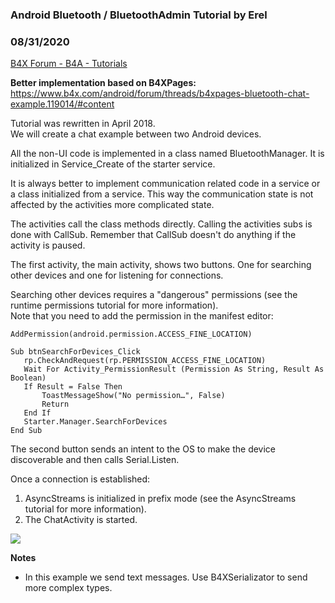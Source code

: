 ### Android Bluetooth / BluetoothAdmin Tutorial by Erel
### 08/31/2020
[B4X Forum - B4A - Tutorials](https://www.b4x.com/android/forum/threads/14768/)

**Better implementation based on B4XPages:** <https://www.b4x.com/android/forum/threads/b4xpages-bluetooth-chat-example.119014/#content>  
  
Tutorial was rewritten in April 2018.  
We will create a chat example between two Android devices.  
  
All the non-UI code is implemented in a class named BluetoothManager. It is initialized in Service\_Create of the starter service.  
  
It is always better to implement communication related code in a service or a class initialized from a service. This way the communication state is not affected by the activities more complicated state.  
  
The activities call the class methods directly. Calling the activities subs is done with CallSub. Remember that CallSub doesn't do anything if the activity is paused.  
  
The first activity, the main activity, shows two buttons. One for searching other devices and one for listening for connections.  
  
Searching other devices requires a "dangerous" permissions (see the runtime permissions tutorial for more information).  
Note that you need to add the permission in the manifest editor:   

```B4X
AddPermission(android.permission.ACCESS_FINE_LOCATION)
```

  
  

```B4X
Sub btnSearchForDevices_Click  
   rp.CheckAndRequest(rp.PERMISSION_ACCESS_FINE_LOCATION)  
   Wait For Activity_PermissionResult (Permission As String, Result As Boolean)  
   If Result = False Then  
       ToastMessageShow("No permission…", False)  
       Return  
   End If  
   Starter.Manager.SearchForDevices  
End Sub
```

  
  
The second button sends an intent to the OS to make the device discoverable and then calls Serial.Listen.  
  
Once a connection is established:  
1. AsyncStreams is initialized in prefix mode (see the AsyncStreams tutorial for more information).  
2. The ChatActivity is started.  
  
![](https://www.b4x.com/basic4android/images/SS-2018-04-04_12.02.01.jpg)  
  
**Notes**  
  
- In this example we send text messages. Use B4XSerializator to send more complex types.